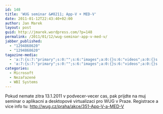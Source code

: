 ```yaml
---
id: 148
title: 'WUG seminar &#8211; App-V + MED-V'
date: 2011-01-12T22:43:40+02:00
author: Jan Marek
layout: post
guid: http://jmarek.wordpress.com/?p=148
permalink: /2011/01/12/wug-seminar-app-v-med-v/
jabber_published:
  - "1294868620"
  - "1294868620"
tagazine-media:
  - 'a:7:{s:7:"primary";s:0:"";s:6:"images";a:0:{}s:6:"videos";a:0:{}s:11:"image_count";s:1:"0";s:6:"author";s:8:"17238236";s:7:"blog_id";s:8:"16623371";s:9:"mod_stamp";s:19:"2011-01-12 21:43:40";}'
  - 'a:7:{s:7:"primary";s:0:"";s:6:"images";a:0:{}s:6:"videos";a:0:{}s:11:"image_count";s:1:"0";s:6:"author";s:8:"17238236";s:7:"blog_id";s:8:"16623371";s:9:"mod_stamp";s:19:"2011-01-12 21:43:40";}'
categories:
  - Microsoft
  - Nezařazené
  - WBI Systems
---
```

Pokud nemate zitra 13.1.2011 v podvecer-vecer cas, pak prijdte na muj seminar o aplikacni a desktopové virtualizaci pro WUG v Praze. Registrace a vice info tu: http://wug.cz/praha/akce/351-App-V-a-MED-V
